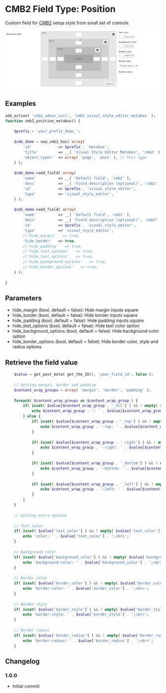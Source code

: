 CMB2 Field Type: Position
==================

Custom field for [CMB2](https://github.com/CMB2/CMB2) setup style from small set of controls.

![example](example.gif)

## Examples

```php
add_action( 'cmb2_admin_init', 'cmb2_visual_style_editor_metabox' );
function cmb2_position_metabox() {

	$prefix = 'your_prefix_demo_';

	$cmb_demo = new_cmb2_box( array(
		'id'            => $prefix . 'metabox',
		'title'         => __( 'Visual Style Editor Metabox', 'cmb2' ),
		'object_types'  => array( 'page', 'post' ), // Post type
	) );

	$cmb_demo->add_field( array(
		'name'          => __( 'Default field', 'cmb2' ),
		'desc'          => __( 'Field description (optional)', 'cmb2' ),
		'id'            => $prefix . 'visual_style_editor',
		'type'          => 'visual_style_editor',
	) );

	$cmb_demo->add_field( array(
        'name'          => __( 'Default field', 'cmb2' ),
        'desc'          => __( 'Field description (optional)', 'cmb2' ),
        'id'            => $prefix . 'visual_style_editor',
        'type'          => 'visual_style_editor',
        //'hide_margin'   => true,
        'hide_border'   => true,
        //'hide_padding'   => true,
        //'hide_text_options'   => true,
        //'hide_text_options'   => true,
        //'hide_background_options'   => true,
        //'hide_border_options'   => true,
    ) );

}
```

## Parameters

- hide_margin (bool, default = false): Hide margin inputs square
- hide_border (bool, default = false): Hide border inputs square
- hide_padding (bool, default = false): Hide padding inputs square
- hide_text_options (bool, default = false): Hide text color option
- hide_background_options (bool, default = false): Hide background color option
- hide_border_options (bool, default = false): Hide border color, style and radius options

## Retrieve the field value

```php
    $value = get_post_meta( get_the_ID(), 'your_field_id', false );

    // Getting margin, border and padding
    $content_wrap_groups = array( 'margin', 'border', 'padding' );

    foreach( $content_wrap_groups as $content_wrap_group ) {
        if( isset( $value[$content_wrap_group . '_all'] ) && ! empty( $value[$content_wrap_group . '_all'] ) ) {
            echo $content_wrap_group . ': ' . $value[$content_wrap_group . '_all'] . ';<br>';
        } else {
            if( isset( $value[$content_wrap_group . '_top'] ) && ! empty( $value[$content_wrap_group . '_top'] ) ) {
                echo $content_wrap_group . '-top: ' . $value[$content_wrap_group . '_top'] . ';<br>';
            }

            if( isset( $value[$content_wrap_group . '_right'] ) && ! empty( $value[$content_wrap_group . '_right'] ) ) {
                echo $content_wrap_group . '-right: ' . $value[$content_wrap_group . '_right'] . ';<br>';
            }

            if( isset( $value[$content_wrap_group . '_bottom'] ) && ! empty( $value[$content_wrap_group . '_bottom'] ) ) {
                echo $content_wrap_group . '-bottom: ' . $value[$content_wrap_group . '_bottom'] . ';<br>';
            }

            if( isset( $value[$content_wrap_group . '_left'] ) && ! empty( $value[$content_wrap_group . '_left'] ) ) {
                echo $content_wrap_group . '-left: ' . $value[$content_wrap_group . '_left'] . ';<br>';
            }
        }
    }

    // Getting extra options

    // Text color
    if( isset( $value['text_color'] ) && ! empty( $value['text_color'] ) ) {
        echo 'color: ' . $value['text_color'] . ';<br>';
    }

    // Background color
    if( isset( $value['background_color'] ) && ! empty( $value['background_color'] ) ) {
        echo 'background-color: ' . $value['background_color'] . ';<br>';
    }

    // Border color
    if( isset( $value['border_color'] ) && ! empty( $value['border_color'] ) ) {
        echo 'border-color: ' . $value['border_color'] . ';<br>';
    }

    // Border style
    if( isset( $value['border_style'] ) && ! empty( $value['border_style'] ) ) {
        echo 'border-style: ' . $value['border_style'] . ';<br>';
    }

    // Border radius
    if( isset( $value['border_radius'] ) && ! empty( $value['border_radius'] ) ) {
        echo 'border-radius: ' . $value['border_radius'] . ';<br>';
    }
```

## Changelog

### 1.0.0
* Initial commit
